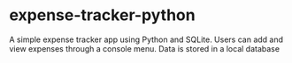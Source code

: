 # expense-tracker-python
A simple expense tracker app using Python and SQLite. Users can add and view expenses through a console menu. Data is stored in a local database
